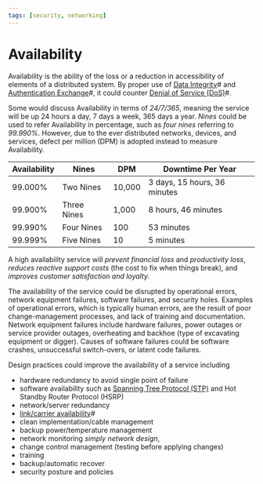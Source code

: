 ```yaml
---
tags: [security, networking]
---
```


# Availability

Availability is the ability of the loss or a reduction in accessibility of
elements of a distributed system. By proper use of [Data Integrity](202210040913.md)#
and [Authentication Exchange](202210040915.md)#, it could counter
[Denial of Service (DoS)](202209262115.md)#.

Some would discuss Availability in terms of *24/7/365*, meaning the service will
be up 24 hours a day, 7 days a week, 365 days a year. *Nines* could be used to
refer Availability in percentage, such as *four nines* referring to *99.990%*.
However, due to the ever distributed networks, devices, and services, defect per
million (DPM) is adopted instead to measure Availability.

| Availability | Nines       | DPM    | Downtime Per Year            |
| ---          | ---         | ---    | ---                          |
| 99.000%      | Two Nines   | 10,000 | 3 days, 15 hours, 36 minutes |
| 99.900%      | Three Nines | 1,000  | 8 hours, 46 minutes          |
| 99.990%      | Four Nines  | 100    | 53 minutes                   |
| 99.999%      | Five Nines  | 10     | 5 minutes                    |

A high availability service will *prevent financial loss* and *productivity
loss*, *reduces reactive support costs* (the cost to fix when things break), and
*improves customer satisfaction and loyalty*.

The availability of the service could be disrupted by operational errors,
network equipment failures, software failures, and security holes. Examples of
operational errors, which is typically human errors, are the result of poor
change-management processes, and lack of training and documentation. Network
equipment failures include hardware failures, power outages or service provider
outages, overheating and backhoe (type of excavating equipment or digger).
Causes of software failures could be software crashes, unsuccessful
switch-overs, or latent code failures.

Design practices could improve the availability of a service including
- hardware redundancy to avoid single point of failure
- software availability such as [Spanning Tree Protocol (STP)](202207081637.md)
  and Hot Standby Router Protocol (HSRP)
- network/server redundancy
- [link/carrier availability](202211211214.md)#
- clean implementation/cable management
- backup power/temperature management
- network monitoring *simply network design*,
- change control management (testing before applying changes)
- training
- backup/automatic recover
- security posture and policies
